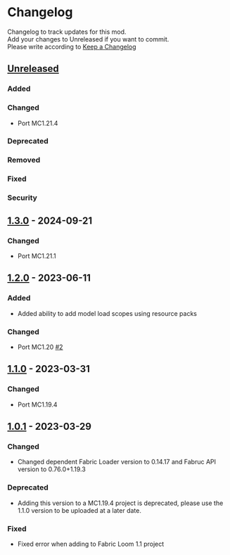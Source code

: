 # Changelog
Changelog to track updates for this mod.  
    Add your changes to Unreleased if you want to commit.  
    Please write according to [Keep a Changelog](https://keepachangelog.com/en/1.0.0/)

## [Unreleased]

### Added

### Changed
- Port MC1.21.4

### Deprecated

### Removed

### Fixed

### Security

## [1.3.0] - 2024-09-21

### Changed
- Port MC1.21.1

## [1.2.0] - 2023-06-11

### Added
- Added ability to add model load scopes using resource packs

### Changed
- Port MC1.20 [#2](https://github.com/TeamFelnull/SpecialModelLoader/pull/2)

## [1.1.0] - 2023-03-31

### Changed
- Port MC1.19.4

## [1.0.1] - 2023-03-29

### Changed
- Changed dependent Fabric Loader version to 0.14.17 and Fabruc API version to 0.76.0+1.19.3

### Deprecated
- Adding this version to a MC1.19.4 project is deprecated, please use the 1.1.0 version to be uploaded at a later date.

### Fixed
- Fixed error when adding to Fabric Loom 1.1 project

[Unreleased]: https://github.com/TeamFelnull/SpecialModelLoader/compare/v1.3.0...HEAD
[1.3.0]: https://github.com/TeamFelnull/SpecialModelLoader/compare/v1.2.0...v1.3.0
[1.2.0]: https://github.com/TeamFelnull/SpecialModelLoader/compare/v1.1.0...v1.2.0
[1.1.0]: https://github.com/TeamFelnull/SpecialModelLoader/compare/v1.0.1...v1.1.0
[1.0.1]: https://github.com/TeamFelnull/SpecialModelLoader/commits/v1.0.1
